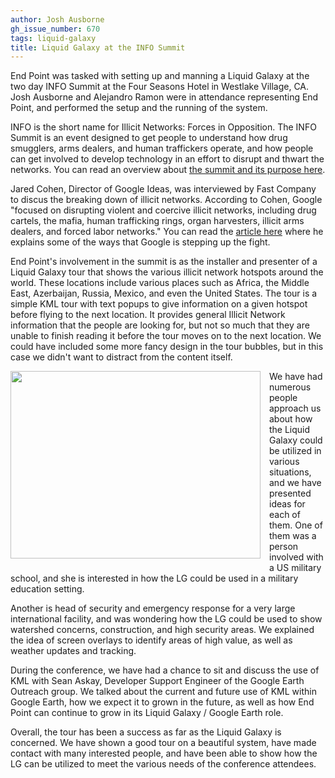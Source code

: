 ```yaml
---
author: Josh Ausborne
gh_issue_number: 670
tags: liquid-galaxy
title: Liquid Galaxy at the INFO Summit
---
```




End Point was tasked with setting up and manning a Liquid Galaxy at the two day INFO Summit at the Four Seasons Hotel in Westlake Village, CA.  Josh Ausborne and Alejandro Ramon were in attendance representing End Point, and performed the setup and the running of the system.

INFO is the short name for Illicit Networks: Forces in Opposition.  The INFO Summit is an event designed to get people to understand how drug smugglers, arms dealers, and human traffickers operate, and how people can get involved to develop technology in an effort to disrupt and thwart the networks.  You can read an overview about [the summit and its purpose here](http://www.eventfarm.com/events/index/4fa178ff-9d74-4156-8144-76320ab551d8/?page=4ff5b3ef-d248-480d-be2d-2dee0ab551d8).

Jared Cohen, Director of Google Ideas, was interviewed by Fast Company to discus the breaking down of illicit networks.  According to Cohen, Google "focused on disrupting violent and coercive illicit networks, including drug cartels, the mafia, human trafficking rings, organ harvesters, illicit arms dealers, and forced labor networks."  You can read the [article here](http://www.fastcompany.com/1842993/how-googles-fighting-terrorists-and-human-traffickers) where he explains some of the ways that Google is stepping up the fight.

End Point's involvement in the summit is as the installer and presenter of a Liquid Galaxy tour that shows the various illicit network hotspots around the world.  These locations include various places such as Africa, the Middle East, Azerbaijan, Russia, Mexico, and even the United States.  The tour is a simple KML tour with text popups to give information on a given hotspot before flying to the next location.  It provides general Illicit Network information that the people are looking for, but not so much that they are unable to finish reading it before the tour moves on to the next location.  We could have included some more fancy design in the tour bubbles, but in this case we didn't want to distract from the content itself.

<div class="separator" style="clear: both; text-align: center;"><a href="/blog/2012/07/18/liquid-galaxy-at-info-summit/image-0-big.jpeg" imageanchor="1" style="clear:left; float:left;margin-right:1em; margin-bottom:1em"><img border="0" height="300" src="/blog/2012/07/18/liquid-galaxy-at-info-summit/image-0.jpeg" width="400"/></a></div>

We have had numerous people approach us about how the Liquid Galaxy could be utilized in various situations, and we have presented ideas for each of them.  One of them was a person involved with a US military school, and she is interested in how the LG could be used in a military education setting.

Another is head of security and emergency response for a very large international facility, and was wondering how the LG could be used to show watershed concerns, construction, and high security areas.  We explained the idea of screen overlays to identify areas of high value, as well as weather updates and tracking.

During the conference, we have had a chance to sit and discuss the use of KML with Sean Askay, Developer Support Engineer of the Google Earth Outreach group.  We talked about the current and future use of KML within Google Earth, how we expect it to grown in the future, as well as how End Point can continue to grow in its Liquid Galaxy / Google Earth role.

Overall, the tour has been a success as far as the Liquid Galaxy is concerned.  We have shown a good tour on a beautiful system, have made contact with many interested people, and have been able to show how the LG can be utilized to meet the various needs of the conference attendees.


